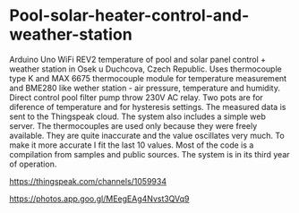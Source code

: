 # Pool-solar-heater-control-and-weather-station
Arduino Uno WiFi REV2 temperature of pool and solar panel control + weather station in Osek u Duchcova, Czech Republic. 
Uses thermocouple type K and MAX 6675 thermocouple module for temperature measurement and BME280 like wether station - air pressure, temperature and humidity. 
Direct control pool filter pump throw 230V AC relay.
Two pots are for diference of temperature and for hysteresis settings. 
The measured data is sent to the Thingspeak cloud. The system also includes a simple web server. 
The thermocouples are used only because they were freely available. They are quite inaccurate and the value oscillates very much. 
To make it more accurate I fit the last 10 values. Most of the code is a compilation from samples and public sources. 
The system is in its third year of operation.

https://thingspeak.com/channels/1059934

https://photos.app.goo.gl/MEegEAg4Nvst3QVq9

